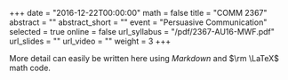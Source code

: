 +++
date = "2016-12-22T00:00:00"
math = false
title = "COMM 2367"
abstract = ""
abstract_short = ""
event = "Persuasive Communication"
selected = true
online = false
url_syllabus = "/pdf/2367-AU16-MWF.pdf"
url_slides = ""
url_video = ""
weight = 3
+++

More detail can easily be written here using *Markdown* and $\rm \LaTeX$ math code.
